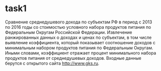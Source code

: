 # task1

Сравнение среднедушевого дохода по субъектам РФ в период с 2013 по 2016 годы со стоимостью условного набора продуктов питания по Федеральным Округам Российской Федерации. Извлечение ранжированных данных о доходах и ценах по субъектам, в том числе выявление коэффициента, который показывает соотношение доходов с минимальным набором продуктов питания по Федеральным Округам. Иными словами, коэффициент отражает процент минимального набора продуктов питания от среднедушевых доходов. Входные данные берутся с открытого сайта http://www.gks.ru.
